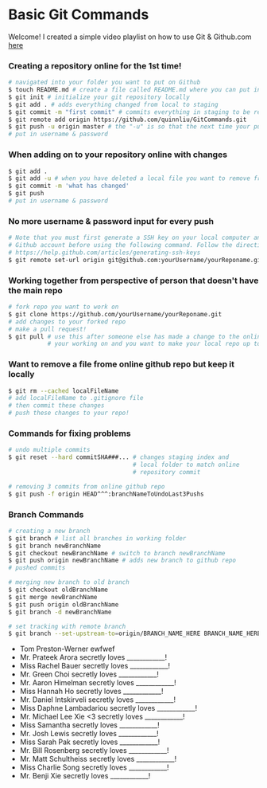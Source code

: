# Basic Git Commands

Welcome! I created a simple video playlist on how to use Git & 
Github.com [here](https://www.youtube.com/playlist?list=PLPXsMt57rLtgpwFBqZq4QKxrD9Hhc_8L4&action_edit=1)

### Creating a repository online for the <b>1st time</b>!
``` sh
# navigated into your folder you want to put on Github
$ touch README.md # create a file called README.md where you can put instructions/info about your folder like what you are reading right now!
$ git init # initialize your git repository locally
$ git add . # adds everything changed from local to staging
$ git commit -m "first commit" # commits everything in staging to be ready to be pushed to Github
$ git remote add origin https://github.com/quinnliu/GitCommands.git
$ git push -u origin master # the "-u" is so that the next time your push you don't need to type "origin master"
# put in username & password
```

### When adding on to your repository online with changes
``` sh
$ git add .
$ git add -u # when you have deleted a local file you want to remove from your repository
$ git commit -m 'what has changed'
$ git push 
# put in username & password
```

### No more username & password input for every push
``` sh   
# Note that you must first generate a SSH key on your local computer and add it to your 
# Github account before using the following command. Follow the directions here:
# https://help.github.com/articles/generating-ssh-keys
$ git remote set-url origin git@github.com:yourUsername/yourReponame.git
```

### Working together from perspective of person that doesn't have the main repo
``` sh
# fork repo you want to work on
$ git clone https://github.com/yourUsername/yourReponame.git
# add changes to your forked repo 
# make a pull request!
$ git pull # use this after someone else has made a change to the online repo 
           # your working on and you want to make your local repo up to date
```

### Want to remove a file frome online github repo but keep it locally
``` sh
$ git rm --cached localFileName
# add localFileName to .gitignore file 
# then commit these changes
# push these changes to your repo!
```

### Commands for fixing problems
``` sh
# undo multiple commits  
$ git reset --hard commitSHA###... # changes staging index and 
                                   # local folder to match online 
                                   # repository commit

# removing 3 commits from online github repo
$ git push -f origin HEAD^^^:branchNameToUndoLast3Pushs
```

### Branch Commands 
``` sh
# creating a new branch
$ git branch # list all branches in working folder  
$ git branch newBranchName  
$ git checkout newBranchName # switch to branch newBranchName
$ git push origin newBranchName # adds new branch to github repo
# pushed commits

# merging new branch to old branch
$ git checkout oldBranchName
$ git merge newBranchName 
$ git push origin oldBranchName 
$ git branch -d newBranchName 

# set tracking with remote branch
$ git branch --set-upstream-to=origin/BRANCH_NAME_HERE BRANCH_NAME_HERE
```
- Tom Preston-Werner ewfwef
- Mr. Prateek Arora secretly loves ____________!
- Miss Rachel Bauer secretly loves ____________!
- Mr. Green Choi secretly loves ____________!
- Mr. Aaron Himelman secretly loves ____________!
- Miss Hannah Ho secretly loves ____________!
- Mr. Daniel Intskirveli secretly loves ____________!
- Miss Daphne Lambadariou secretly loves ____________!
- Mr. Michael Lee Xie <3 secretly loves ____________!
- Miss Samantha secretly loves ____________!
- Mr. Josh Lewis secretly loves ____________!
- Miss Sarah Pak secretly loves ____________!
- Mr. Bill Rosenberg secretly loves ____________!
- Mr. Matt Schultheiss secretly loves ____________!
- Miss Charlie Song secretly loves ____________!
- Mr. Benji Xie secretly loves ____________!
